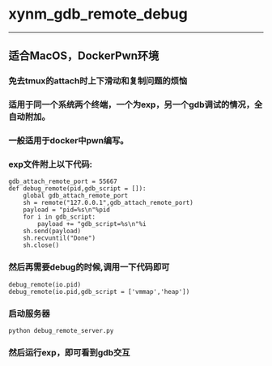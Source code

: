# xynm_gdb_remote_debug
---
## 适合MacOS，DockerPwn环境
### 免去tmux的attach时上下滑动和复制问题的烦恼
### 适用于同一个系统两个终端，一个为exp，另一个gdb调试的情况，全自动附加。
### 一般适用于docker中pwn编写。
### exp文件附上以下代码:
```
gdb_attach_remote_port = 55667
def debug_remote(pid,gdb_script = []):
    global gdb_attach_remote_port
    sh = remote("127.0.0.1",gdb_attach_remote_port)
    payload = "pid=%s\n"%pid
    for i in gdb_script:
        payload += "gdb_script=%s\n"%i
    sh.send(payload)
    sh.recvuntil("Done")
    sh.close()
```
### 然后再需要debug的时候,调用一下代码即可
```
debug_remote(io.pid)
debug_remote(io.pid,gdb_script = ['vmmap','heap'])
```

### 启动服务器
```
python debug_remote_server.py
```
### 然后运行exp，即可看到gdb交互
